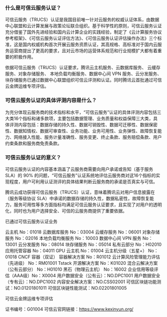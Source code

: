 ### 什么是可信云服务认证？
可信云服务（TRUCS）认证是我国目前唯一针对云服务的权威认证体系，由数据中心联盟和云计算发展与政策论坛联合组织。基于科学性的原则，可信云服务认证充分借鉴了国外先进经验和国内云计算企业的实践经验，制定了《云计算服务协议参考框架》、《可信云服务认证评估方法》、《可信云服务认证评估操作办法》三个标准，这是国内权威机构首次开展云服务资质认证，其高规格、高标准对于国内云服务运营商提出了更高的要求，且对云市场的运营体系规范和行业规模扩大都有着重要的积极作用。

依据可信云服务（TRUCS）认证要求，腾讯云主机服务、云数据库服务、 云缓存服务、对象存储服务、 本地负载均衡服务、数据中心间 VPN 服务、云分发服务、块存储服务已通过数据中心联盟组织可信云评测和认证。同时腾讯云首批通过可信云金牌运维专项评估。

### 可信云服务认证的具体评测内容是什么？
为充分体现云服务商的技术指标和水平，“可信云服务”认证的具体评测内容包括三大类16个指标和诸多款项，主要包括数据管理、业务质量和权益保障三大类，具体评测内容包括：数据存储的持久性、数据可销毁性、数据可迁移性、数据保密性、数据知情权、数据可审查性、业务功能、业务可用性、业务弹性、故障恢复能力、网络接入性能、服务计量准确性、服务变更、终止条款、服务赔偿条款、用户约束条款和服务商免责条款。

### 可信云服务认证的意义？
可信云服务认证的内容基本涵盖了云服务商需要向用户承诺或告知（基于服务 SLA）的 90% 的问题，“可信云服务”认证系统地评估云服务商对这16个指标的实现程度，用户可利用认证测评的具体结果判断云服务商的承诺是否真实与可信。

腾讯云成功获得可信云服务（TRUCS）认证，意味着腾讯云对用户信息披露在（服务等级协议 SLA）中承诺的数据存储的持久性，数据私密性，故障恢复能力，服务可用性等多方面指标均满足可信云服务认证要求，且实现了对用户的透明化，同时也为用户选择安全、可信的云服务商提供了重要依据。

已通过可信云服务认证业务

云主机 No：01018
云数据库服务 No：03004
云缓存服务 No：06001
对象存储服务 No：02016
本地负载均衡服务 No：10003
数据中心间 VPN 服务 No：13001
云分发服务 No：08014
块存储服务 No：05014
私有云部分 No：H02010
应用托管容器 No：04011
GPU 云主机 No：01004
云主机分级（五星+） No：01018
CNCF 容器（双证）
容器解决方案 No：R01012
云计算风险管理能力评估（先进级） No：RM01001
Tstack 开源解决方案 No：K01020
混合云解决方案（公有云部分） No：H01010
黑石（物理云主机） No：16002
企业信用等级评估（AAA级）No：X0004
用户数据安全（公有云）：NO.DPC1001
用户数据安全（专有云）：NO.DPC1002
内容安全解决方案：NO.CSS02001
可信区块链功能测试：NO.01201801011
可信区块链性能测试：NO.02201801005

可信云金牌运维专项评估

证书编号：G01004
可信云官网链接：https://www.kexinyun.org/

